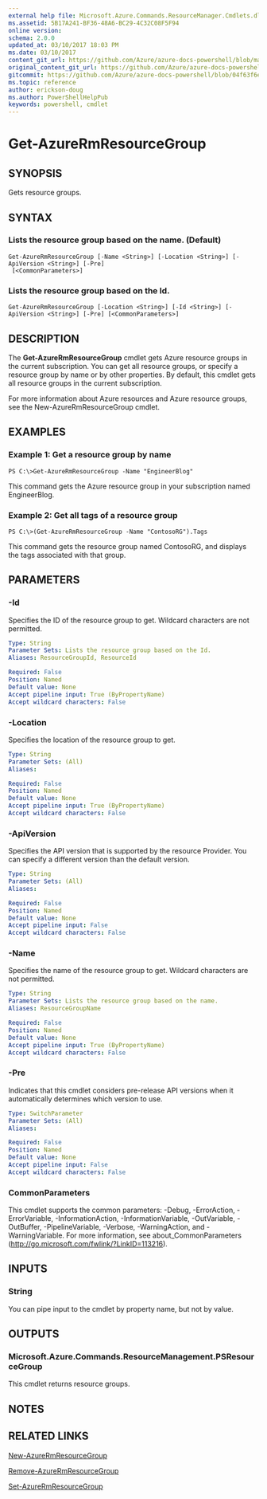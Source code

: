 ```yaml
---
external help file: Microsoft.Azure.Commands.ResourceManager.Cmdlets.dll-Help.xml
ms.assetid: 5B17A241-BF36-48A6-BC29-4C32C08F5F94
online version:
schema: 2.0.0
updated_at: 03/10/2017 18:03 PM
ms.date: 03/10/2017
content_git_url: https://github.com/Azure/azure-docs-powershell/blob/marchrelease/azureps-cmdlets-docs/ResourceManager/AzureRM.Resources/v3.7.0/Get-AzureRmResourceGroup.md
original_content_git_url: https://github.com/Azure/azure-docs-powershell/blob/marchrelease/azureps-cmdlets-docs/ResourceManager/AzureRM.Resources/v3.7.0/Get-AzureRmResourceGroup.md
gitcommit: https://github.com/Azure/azure-docs-powershell/blob/04f63f6e685743ace2c57eb157574e34e8610b1c
ms.topic: reference
author: erickson-doug
ms.author: PowerShellHelpPub
keywords: powershell, cmdlet
---
```


# Get-AzureRmResourceGroup

## SYNOPSIS
Gets resource groups.

## SYNTAX

### Lists the resource group based on the name. (Default)
```
Get-AzureRmResourceGroup [-Name <String>] [-Location <String>] [-ApiVersion <String>] [-Pre]
 [<CommonParameters>]
```

### Lists the resource group based on the Id.
```
Get-AzureRmResourceGroup [-Location <String>] [-Id <String>] [-ApiVersion <String>] [-Pre] [<CommonParameters>]
```

## DESCRIPTION
The **Get-AzureRmResourceGroup** cmdlet gets Azure resource groups in the current subscription.
You can get all resource groups, or specify a resource group by name or by other properties.
By default, this cmdlet gets all resource groups in the current subscription.

For more information about Azure resources and Azure resource groups, see the New-AzureRmResourceGroup cmdlet.

## EXAMPLES

### Example 1: Get a resource group by name
```
PS C:\>Get-AzureRmResourceGroup -Name "EngineerBlog"
```

This command gets the Azure resource group in your subscription named EngineerBlog.

### Example 2: Get all tags of a resource group
```
PS C:\>(Get-AzureRmResourceGroup -Name "ContosoRG").Tags
```

This command gets the resource group named ContosoRG, and displays the tags associated with that group.

## PARAMETERS

### -Id
Specifies the ID of the resource group to get.
Wildcard characters are not permitted.

```yaml
Type: String
Parameter Sets: Lists the resource group based on the Id.
Aliases: ResourceGroupId, ResourceId

Required: False
Position: Named
Default value: None
Accept pipeline input: True (ByPropertyName)
Accept wildcard characters: False
```

### -Location
Specifies the location of the resource group to get.

```yaml
Type: String
Parameter Sets: (All)
Aliases: 

Required: False
Position: Named
Default value: None
Accept pipeline input: True (ByPropertyName)
Accept wildcard characters: False
```

### -ApiVersion
Specifies the API version that is supported by the resource Provider.
You can specify a different version than the default version.

```yaml
Type: String
Parameter Sets: (All)
Aliases: 

Required: False
Position: Named
Default value: None
Accept pipeline input: False
Accept wildcard characters: False
```

### -Name
Specifies the name of the resource group to get.
Wildcard characters are not permitted.

```yaml
Type: String
Parameter Sets: Lists the resource group based on the name.
Aliases: ResourceGroupName

Required: False
Position: Named
Default value: None
Accept pipeline input: True (ByPropertyName)
Accept wildcard characters: False
```

### -Pre
Indicates that this cmdlet considers pre-release API versions when it automatically determines which version to use.

```yaml
Type: SwitchParameter
Parameter Sets: (All)
Aliases: 

Required: False
Position: Named
Default value: None
Accept pipeline input: False
Accept wildcard characters: False
```

### CommonParameters
This cmdlet supports the common parameters: -Debug, -ErrorAction, -ErrorVariable, -InformationAction, -InformationVariable, -OutVariable, -OutBuffer, -PipelineVariable, -Verbose, -WarningAction, and -WarningVariable. For more information, see about_CommonParameters (http://go.microsoft.com/fwlink/?LinkID=113216).

## INPUTS

### String
You can pipe input to the cmdlet by property name, but not by value.

## OUTPUTS

### Microsoft.Azure.Commands.ResourceManagement.PSResourceGroup
This cmdlet returns resource groups.

## NOTES

## RELATED LINKS

[New-AzureRmResourceGroup](./New-AzureRmResourceGroup.md)

[Remove-AzureRmResourceGroup](./Remove-AzureRmResourceGroup.md)

[Set-AzureRmResourceGroup](./Set-AzureRmResourceGroup.md)


